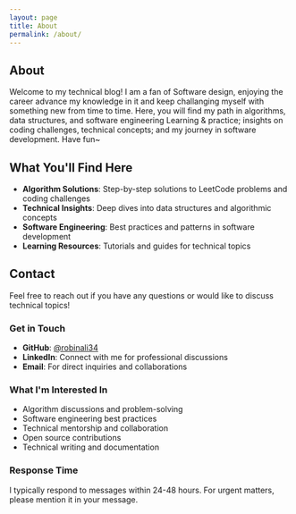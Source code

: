 ```yaml
---
layout: page
title: About
permalink: /about/
---
```


## About

Welcome to my technical blog!
I am a fan of Software design, enjoying the career advance my knowledge in it and keep challanging myself with something new from time to time.
Here, you will find my path in algorithms, data structures, and software engineering Learning & practice; insights on coding challenges, technical concepts; and my journey in software development.
Have fun~

## What You'll Find Here

- **Algorithm Solutions**: Step-by-step solutions to LeetCode problems and coding challenges
- **Technical Insights**: Deep dives into data structures and algorithmic concepts
- **Software Engineering**: Best practices and patterns in software development
- **Learning Resources**: Tutorials and guides for technical topics

## Contact

Feel free to reach out if you have any questions or would like to discuss technical topics!

### Get in Touch

- **GitHub**: [@robinali34](https://github.com/robinali34)
- **LinkedIn**: Connect with me for professional discussions
- **Email**: For direct inquiries and collaborations

### What I'm Interested In

- Algorithm discussions and problem-solving
- Software engineering best practices
- Technical mentorship and collaboration
- Open source contributions
- Technical writing and documentation

### Response Time

I typically respond to messages within 24-48 hours. For urgent matters, please mention it in your message.
